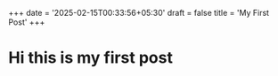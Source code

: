 +++
date = '2025-02-15T00:33:56+05:30'
draft = false
title = 'My First Post'
+++

# Hi this is my first post

